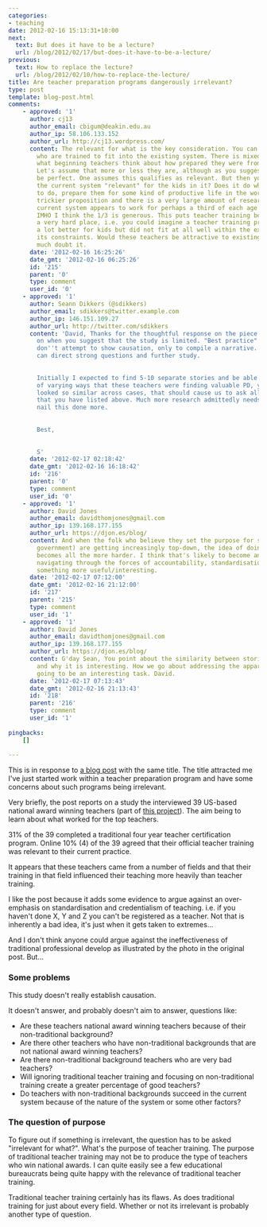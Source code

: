 ```yaml
---
categories:
- teaching
date: 2012-02-16 15:13:31+10:00
next:
  text: But does it have to be a lecture?
  url: /blog/2012/02/17/but-does-it-have-to-be-a-lecture/
previous:
  text: How to replace the lecture?
  url: /blog/2012/02/10/how-to-replace-the-lecture/
title: Are teacher preparation programs dangerously irrelevant?
type: post
template: blog-post.html
comments:
    - approved: '1'
      author: cj13
      author_email: cbigum@deakin.edu.au
      author_ip: 58.106.133.152
      author_url: http://cj13.wordpress.com/
      content: The relevant for what is the key consideration. You can prepare teachers
        who are trained to fit into the existing system. There is mixed research about
        what beginning teachers think about how prepared they were from their training.
        Let's assume that more or less they are, although as you suggest, none of it can
        be perfect. One assumes this qualifies as relevant. But then you have to ask is
        the current system "relevant" for the kids in it? Does it do what it purports
        to do, prepare them for some kind of productive life in the world? This is a much
        trickier proposition and there is a very large amount of research that says the
        current system appears to work for perhaps a third of each age cohort at best.
        IMHO I think the 1/3 is generous. This puts teacher training between a rock and
        a very hard place, i.e. you could imagine a teacher training program that was
        a lot better for kids but did not fit at all well within the existing system and
        its constraints. Would these teachers be attractive to existing systems? I very
        much doubt it.
      date: '2012-02-16 16:25:26'
      date_gmt: '2012-02-16 06:25:26'
      id: '215'
      parent: '0'
      type: comment
      user_id: '0'
    - approved: '1'
      author: Seann Dikkers (@sdikkers)
      author_email: sdikkers@twitter.example.com
      author_ip: 146.151.109.27
      author_url: http://twitter.com/sdikkers
      content: 'David, Thanks for the thoughtful response on the piece. You are right
        on when you suggest that the study is limited. "Best practice" studies usually
        don''t attempt to show causation, only to compile a narrative. Good narratives
        can direct strong questions and further study.
    
    
        Initially I expected to find 5-10 separate stories and be able to compile lists
        of varying ways that these teachers were finding valuable PD, yet when the stories
        looked so similar across cases, that should cause us to ask all of the questions
        that you have listed above. Much more research admittedly needs to be done to
        nail this done more.
    
    
        Best,
    
    
        S'
      date: '2012-02-17 02:18:42'
      date_gmt: '2012-02-16 16:18:42'
      id: '216'
      parent: '0'
      type: comment
      user_id: '0'
    - approved: '1'
      author: David Jones
      author_email: davidthomjones@gmail.com
      author_ip: 139.168.177.155
      author_url: https://djon.es/blog/
      content: And when the folk who believe they set the purpose for schools (e.g. Oz
        government) are getting increasingly top-down, the idea of doing something different
        becomes all the more harder. I think that's likely to become an interesting challenge,
        navigating through the forces of accountability, standardisation etc. towards
        something more useful/interesting.
      date: '2012-02-17 07:12:00'
      date_gmt: '2012-02-16 21:12:00'
      id: '217'
      parent: '215'
      type: comment
      user_id: '1'
    - approved: '1'
      author: David Jones
      author_email: davidthomjones@gmail.com
      author_ip: 139.168.177.155
      author_url: https://djon.es/blog/
      content: G'day Sean, You point about the similarity between stories is important
        and why it is interesting. How we go about addressing the apparent problems is
        going to be an interesting task. David.
      date: '2012-02-17 07:13:43'
      date_gmt: '2012-02-16 21:13:43'
      id: '218'
      parent: '216'
      type: comment
      user_id: '1'
    
pingbacks:
    []
    
---
```

This is in response to [a blog post](http://dangerouslyirrelevant.org/2012/02/are-teacher-preparation-programs-dangerously-irrelevant-guest-post.html) with the same title. The title attracted me I've just started work within a teacher preparation program and have some concerns about such programs being irrelevant.

Very briefly, the post reports on a study the interviewed 39 US-based national award winning teachers (part of [this project](http://gamingmatter.com/GM/21CTP_Home.html)). The aim being to learn about what worked for the top teachers.

31% of the 39 completed a traditional four year teacher certification program. Online 10% (4) of the 39 agreed that their official teacher training was relevant to their current practice.

It appears that these teachers came from a number of fields and that their training in that field influenced their teaching more heavily than teacher training.

I like the post because it adds some evidence to argue against an over-emphasis on standardisation and credentialism of teaching. i.e. if you haven't done X, Y and Z you can't be registered as a teacher. Not that is inherently a bad idea, it's just when it gets taken to extremes...

And I don't think anyone could argue against the ineffectiveness of traditional professional develop as illustrated by the photo in the original post. But...

### Some problems

This study doesn't really establish causation.

It doesn't answer, and probably doesn't aim to answer, questions like:

- Are these teachers national award winning teachers because of their non-traditional background?
- Are there other teachers who have non-traditional backgrounds that are not national award winning teachers?
- Are there non-traditional background teachers who are very bad teachers?
- Will ignoring traditional teacher training and focusing on non-traditional training create a greater percentage of good teachers?
- Do teachers with non-traditional backgrounds succeed in the current system because of the nature of the system or some other factors?

### The question of purpose

To figure out if something is irrelevant, the question has to be asked "irrelevant for what?". What's the purpose of teacher training. The purpose of traditional teacher training may not be to produce the type of teachers who win national awards. I can quite easily see a few educational bureaucrats being quite happy with the relevance of traditional teacher training.

Traditional teacher training certainly has its flaws. As does traditional training for just about every field. Whether or not its irrelevant is probably another type of question.